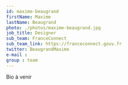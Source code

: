 ```yaml
---
id: maxime-beaugrand
firstName: Maxime
lastName: Beaugrand
photo: ./photos/maxime-beaugrand.jpg
job_title: Designer
sub_team: FranceConnect
sub_team_link: https://franceconnect.gouv.fr
twitter: BeaugrandMaxime
e-mail :
group : team
---
```


Bio à venir
